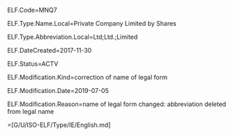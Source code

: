 ELF.Code=MNQ7

ELF.Type.Name.Local=Private Company Limited by Shares

ELF.Type.Abbreviation.Local=Ltd;Ltd.;Limited

ELF.DateCreated=2017-11-30

ELF.Status=ACTV

ELF.Modification.Kind=correction of name of legal form

ELF.Modification.Date=2019-07-05

ELF.Modification.Reason=name of legal form changed: abbreviation deleted from legal name

=[G/U/ISO-ELF/Type/IE/English.md]